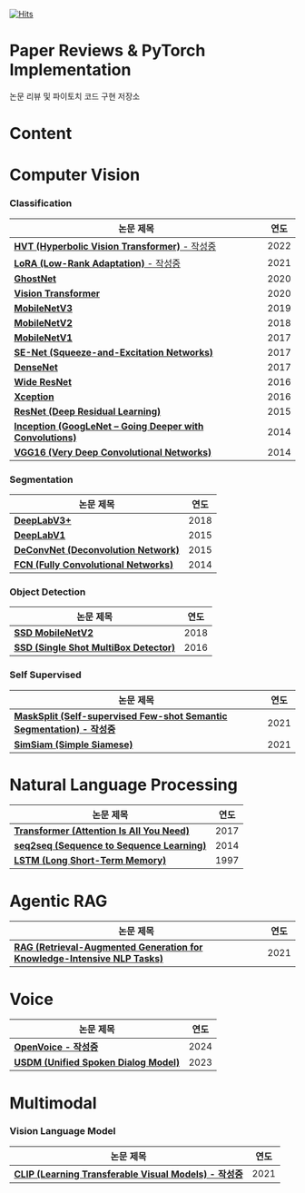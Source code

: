 [![Hits](https://hits.seeyoufarm.com/api/count/incr/badge.svg?url=https%3A%2F%2Fgithub.com%2FPARKYUNSU%2Fpytorch_imple&count_bg=%2379C83D&title_bg=%23555555&icon=&icon_color=%23E7E7E7&title=hits&edge_flat=false)](https://hits.seeyoufarm.com)

# Paper Reviews & PyTorch Implementation
논문 리뷰 및 파이토치 코드 구현 저장소

# Content
# Computer Vision
### Classification
| 논문 제목                                                   | 연도 |
|-----------------------------------------------------------|-----|
| [**HVT (Hyperbolic Vision Transformer)** - 작성중](https://github.com/PARKYUNSU/pytorch_imple/tree/main/CV/Classification/HVT)                   | 2022 |
| [**LoRA (Low-Rank Adaptation)** - 작성중](https://github.com/PARKYUNSU/pytorch_imple/tree/main/CV/Classification/LoRA)                            | 2021 |
| [**GhostNet**](https://github.com/PARKYUNSU/pytorch_imple/tree/main/CV/Classification/GhostNet)                                              | 2020 |
| [**Vision Transformer**](https://github.com/PARKYUNSU/pytorch_imple/tree/main/CV/Classification/Vision_Transformer)                           | 2020 |
| [**MobileNetV3**](https://github.com/PARKYUNSU/pytorch_imple/tree/main/CV/Classification/MobileNetV3)                                          | 2019 |
| [**MobileNetV2**](https://github.com/PARKYUNSU/pytorch_imple/tree/main/CV/Classification/MobileNetV2)                                          | 2018 |
| [**MobileNetV1**](https://github.com/PARKYUNSU/pytorch_imple/tree/main/CV/Classification/MobileNetV1)                                          | 2017 |
| [**SE-Net (Squeeze-and-Excitation Networks)**](https://github.com/PARKYUNSU/pytorch_imple/tree/main/CV/Classification/SE-Net)                    | 2017 |
| [**DenseNet**](https://github.com/PARKYUNSU/pytorch_imple/tree/main/CV/Classification/DenseNet)                                              | 2017 |
| [**Wide ResNet**](https://github.com/PARKYUNSU/pytorch_imple/tree/main/CV/Classification/Wide_ResNet)                                           | 2016 |
| [**Xception**](https://github.com/PARKYUNSU/pytorch_imple/tree/main/CV/Classification/Xception)                                              | 2016 |
| [**ResNet (Deep Residual Learning)**](https://github.com/PARKYUNSU/pytorch_imple/tree/main/CV/Classification/Resnet)                             | 2015 |
| [**Inception (GoogLeNet – Going Deeper with Convolutions)**](https://github.com/PARKYUNSU/pytorch_imple/tree/main/CV/Classification/Inception) | 2014 |
| [**VGG16 (Very Deep Convolutional Networks)**](https://github.com/PARKYUNSU/pytorch_imple/tree/main/CV/Classification/vgg16)                      | 2014 |

### Segmentation
| 논문 제목                                    | 연도 |
|---------------------------------------------|-----|
| **[DeepLabV3+](https://github.com/PARKYUNSU/pytorch_imple/tree/main/CV/Segmentation/DeeplabV3_Plus)**  | 2018 |
| **[DeepLabV1](https://github.com/PARKYUNSU/pytorch_imple/tree/main/CV/Segmentation/DeepLabV1)**        | 2015 |
| **[DeConvNet (Deconvolution Network)](https://github.com/PARKYUNSU/pytorch_imple/tree/main/CV/Segmentation/DeConvNet)**         | 2015 |
| **[FCN (Fully Convolutional Networks)](https://github.com/PARKYUNSU/pytorch_imple/tree/main/CV/Segmentation/FCN)**                    | 2014 |

### Object Detection
| 논문 제목                                    | 연도 |
|---------------------------------------------|-----|
| **[SSD MobileNetV2](https://github.com/PARKYUNSU/pytorch_imple/tree/main/CV/Object_Detection/SSD_MobilenetV2)**  | 2018 |
| **[SSD (Single Shot MultiBox Detector)](https://github.com/PARKYUNSU/pytorch_imple/tree/main/CV/Object_Detection/SSD)**  | 2016 |

### Self Supervised
| 논문 제목                                    | 연도 |
|---------------------------------------------|-----|
| **[MaskSplit (Self-supervised Few-shot Semantic Segmentation) - 작성중](https://github.com/PARKYUNSU/pytorch_imple/tree/main/CV/Self%20Supervised/MaskSplit)**  | 2021 |
| **[SimSiam (Simple Siamese)](https://github.com/PARKYUNSU/pytorch_imple/tree/main/CV/Self%20Supervised/SimSiam)**  | 2021 |


# Natural Language Processing
| 논문 제목                                    | 연도 |
|---------------------------------------------|-----|
| **[Transformer (Attention Is All You Need)](https://github.com/PARKYUNSU/pytorch_imple/tree/main/NLP/Transformer)**  | 2017 |
| **[seq2seq (Sequence to Sequence Learning)](https://github.com/PARKYUNSU/pytorch_imple/tree/main/NLP/seq2seq)**  | 2014 |
| **[LSTM (Long Short-Term Memory)](https://github.com/PARKYUNSU/pytorch_imple/tree/main/NLP/LSTM)**  | 1997 |


# Agentic RAG
| 논문 제목                                    | 연도 |
|---------------------------------------------|-----|
| **[RAG (Retrieval-Augmented Generation for Knowledge-Intensive NLP Tasks)](https://github.com/PARKYUNSU/pytorch_imple/tree/main/Agentic%20RAG/Basic%20Agentic%20RAG)**  | 2021 |


# Voice

| 논문 제목                                    | 연도 |
|---------------------------------------------|-----|
| **[OpenVoice - 작성중](https://github.com/PARKYUNSU/pytorch_imple/tree/main/Audio/OpenVoice)**  | 2024 |
| **[USDM (Unified Spoken Dialog Model)](https://github.com/PARKYUNSU/pytorch_imple/tree/main/Audio/USDM)**  | 2023 |


# Multimodal
### Vision Language Model
| 논문 제목                                    | 연도 |
|---------------------------------------------|-----|
| **[CLIP (Learning Transferable Visual Models) - 작성중](https://github.com/PARKYUNSU/pytorch_imple/tree/main/Vision%20Language/CLIP)**  | 2021 |



 
